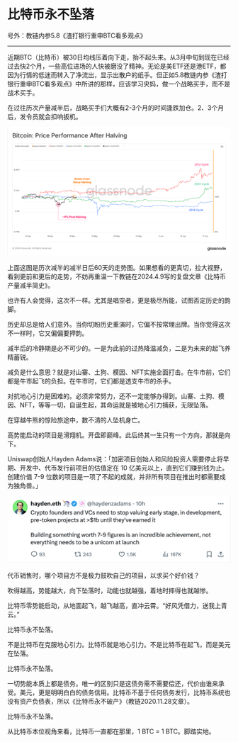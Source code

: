 # 比特币永不坠落

号外：教链内参5.8《渣打银行重申BTC看多观点》

* * *

近期BTC（比特币）被30日均线压着向下走，抬不起头来。从3月中旬到现在已经过去快2个月，一些高位进场的人快被磨没了精神。无论是美ETF还是港ETF，都因为行情的低迷而转入了净流出，显示出散户的纸手。但正如5.8教链内参《渣打银行重申BTC看多观点》中所讲的那样，应该学习央妈，做一个战略买手，而不是战术买手。

在过往历次产量减半后，战略买手们大概有2-3个月的时间逢跌加仓。2、3个月后，发令员就会扣响扳机。

![](2024-05-09-A01.png)

上面这图是历次减半的减半日后60天的走势图。如果想看的更真切，拉大视野，看到更前和更后的走势，不妨再重温一下教链在2024.4.9写的复盘文章《比特币产量减半简史》。

也许有人会觉得，这次不一样。尤其是唱空者，更是极尽所能，试图否定历史的韵脚。

历史却总是给人们意外。当你切盼历史重演时，它偏不按常理出牌。当你觉得这次不一样时，它又偏偏要押韵。

减半后的冷静期是必不可少的。一是为此前的过热降温减负，二是为未来的起飞养精蓄锐。

减负是什么意思？就是对山寨、土狗、模因、NFT实施全面打击。在牛市前，它们都是牛市起飞的负担。在牛市时，它们都是透支牛市的杀手。

对抗地心引力是困难的。必须非常努力，还不一定能够办得到。山寨、土狗、模因、NFT，等等一切，自诞生起，其命运就是被地心引力捕获，无限坠落。

在穿越牛熊的惊险旅途中，数不清的人坠机身亡。

高势能启动的项目是滑翔机。开盘即巅峰。此后终其一生只有一个方向，那就是向下。

Uniswap创始人Hayden Adams说：「加密项目创始人和风险投资人需要停止将早期、开发中、代币发行前项目的估值定在 10 亿美元以上，直到它们赚到钱为止。创建价值 7-9 位数的项目是一项了不起的成就，并非所有项目在推出时都需要成为独角兽。」

![](2024-05-09-A02.png)

代币销售时，哪个项目方不是极力鼓吹自己的项目，以求买个好价钱？

吹得越高，势能越大，向下坠落时，动能也就越强，着地时摔得也就越惨。

比特币零势能启动，从地面起飞，越飞越高，直冲云霄。“好风凭借力，送我上青云。”

比特币永不坠落。

不是比特币在克服地心引力。比特币就是地心引力。不是比特币在起飞，而是美元在坠落。

比特币永不坠落。

一切势能本质上都是债务。唯一的区别只是这债务需不需要偿还，代价由谁来承受。美元，更是明明白白的债务信用。比特币不基于任何债务发行，比特币系统也没有资产负债表，所以《比特币永不破产》（教链2020.11.28文章）。

比特币永不坠落。

从比特币本位视角来看，比特币一直都在那里，1 BTC = 1 BTC。脚踏实地。
